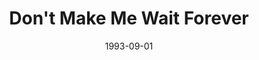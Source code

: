 ---
type: single
title: Don't Make Me Wait Forever
date: 1993-09-01
label: CNR
catalog: 123-456-789
img: /images/singles/dont-make-me-wait-forever.jpg
discs:
  - tracks:
    - Don't Make Me Wait Forever
    - I Need Your Love
credits:
  - key: Artwork
    value: Robby Valentine
---